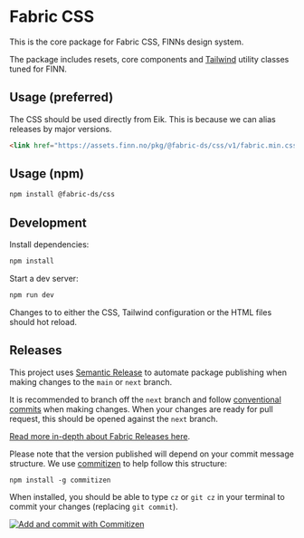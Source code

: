 # Fabric CSS

This is the core package for Fabric CSS, FINNs design system.

The package includes resets, core components and [Tailwind](https://tailwindcss.com/) utility classes tuned
for FINN.

## Usage (preferred)

The CSS should be used directly from Eik. This is because we can alias releases by major versions.

```html
<link href="https://assets.finn.no/pkg/@fabric-ds/css/v1/fabric.min.css" rel="stylesheet" />
```

## Usage (npm)

```sh
npm install @fabric-ds/css
```

## Development

Install dependencies:

```sh
npm install
```

Start a dev server:

```sh
npm run dev
```

Changes to to either the CSS, Tailwind configuration or the HTML files should hot reload.

## Releases

This project uses [Semantic Release](https://github.com/semantic-release/semantic-release) to automate package
publishing when making changes to the `main` or `next` branch.

It is recommended to branch off the `next` branch and follow
[conventional commits](https://www.conventionalcommits.org/en/v1.0.0/#summary) when making changes. When your
changes are ready for pull request, this should be opened against the `next` branch.

[Read more in-depth about Fabric Releases here](https://github.com/fabric-ds/issues/blob/779d59723993c13d62374516259602d967da56ca/rfcs/0004-releases.md).

Please note that the version published will depend on your commit message structure. We use
[commitizen](https://github.com/commitizen/cz-cli) to help follow this structure:

```
npm install -g commitizen
```

When installed, you should be able to type `cz` or `git cz` in your terminal to commit your changes (replacing
`git commit`).

[![Add and commit with Commitizen](https://github.com/commitizen/cz-cli/raw/master/meta/screenshots/add-commit.png)](https://github.com/commitizen/cz-cli/raw/master/meta/screenshots/add-commit.png)
